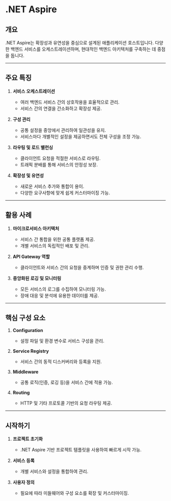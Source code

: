 # .NET Aspire

## 개요

.NET Aspire는 확장성과 유연성을 중심으로 설계된 애플리케이션 호스트입니다. 다양한 백엔드 서비스를 오케스트레이션하며, 현대적인 백엔드 아키텍처를 구축하는 데 중점을 둡니다.

---

## 주요 특징

1. **서비스 오케스트레이션**

   - 여러 백엔드 서비스 간의 상호작용을 효율적으로 관리.
   - 서비스 간의 연결을 간소화하고 확장성 제공.

2. **구성 관리**

   - 공통 설정을 중앙에서 관리하여 일관성을 유지.
   - 서비스마다 개별적인 설정을 제공하면서도 전체 구성을 조정 가능.

3. **라우팅 및 로드 밸런싱**

   - 클라이언트 요청을 적절한 서비스로 라우팅.
   - 트래픽 분배를 통해 서비스의 안정성 보장.

4. **확장성 및 유연성**

   - 새로운 서비스 추가와 통합이 용이.
   - 다양한 요구사항에 맞게 쉽게 커스터마이징 가능.

---

## 활용 사례

1. **마이크로서비스 아키텍처**

   - 서비스 간 통합을 위한 공통 플랫폼 제공.
   - 개별 서비스의 독립적인 배포 및 관리.

2. **API Gateway 역할**

   - 클라이언트와 서비스 간의 요청을 중계하며 인증 및 권한 관리 수행.

3. **중앙화된 로깅 및 모니터링**
   - 모든 서비스의 로그를 수집하여 모니터링 가능.
   - 장애 대응 및 분석에 유용한 데이터를 제공.

---

## 핵심 구성 요소

1. **Configuration**

   - 설정 파일 및 환경 변수로 서비스 구성을 관리.

2. **Service Registry**

   - 서비스 간의 동적 디스커버리와 등록을 지원.

3. **Middleware**

   - 공통 로직(인증, 로깅 등)을 서비스 간에 적용 가능.

4. **Routing**
   - HTTP 및 기타 프로토콜 기반의 요청 라우팅 제공.

---

## 시작하기

1. **프로젝트 초기화**

   - .NET Aspire 기반 프로젝트 템플릿을 사용하여 빠르게 시작 가능.

2. **서비스 등록**

   - 개별 서비스와 설정을 통합하여 관리.

3. **사용자 정의**

   - 필요에 따라 미들웨어와 구성 요소를 확장 및 커스터마이징.
